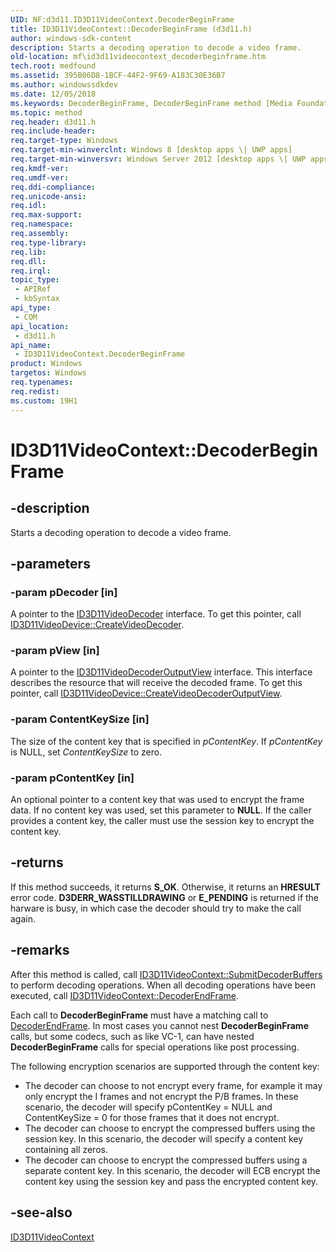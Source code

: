 ```yaml
---
UID: NF:d3d11.ID3D11VideoContext.DecoderBeginFrame
title: ID3D11VideoContext::DecoderBeginFrame (d3d11.h)
author: windows-sdk-content
description: Starts a decoding operation to decode a video frame.
old-location: mf\id3d11videocontext_decoderbeginframe.htm
tech.root: medfound
ms.assetid: 395B06D8-1BCF-44F2-9F69-A183C30E36B7
ms.author: windowssdkdev
ms.date: 12/05/2018
ms.keywords: DecoderBeginFrame, DecoderBeginFrame method [Media Foundation], DecoderBeginFrame method [Media Foundation],ID3D11VideoContext interface, ID3D11VideoContext interface [Media Foundation],DecoderBeginFrame method, ID3D11VideoContext.DecoderBeginFrame, ID3D11VideoContext::DecoderBeginFrame, d3d11/ID3D11VideoContext::DecoderBeginFrame, mf.id3d11videocontext_decoderbeginframe
ms.topic: method
req.header: d3d11.h
req.include-header: 
req.target-type: Windows
req.target-min-winverclnt: Windows 8 [desktop apps \| UWP apps]
req.target-min-winversvr: Windows Server 2012 [desktop apps \| UWP apps]
req.kmdf-ver: 
req.umdf-ver: 
req.ddi-compliance: 
req.unicode-ansi: 
req.idl: 
req.max-support: 
req.namespace: 
req.assembly: 
req.type-library: 
req.lib: 
req.dll: 
req.irql: 
topic_type:
 - APIRef
 - kbSyntax
api_type:
 - COM
api_location:
 - d3d11.h
api_name:
 - ID3D11VideoContext.DecoderBeginFrame
product: Windows
targetos: Windows
req.typenames: 
req.redist: 
ms.custom: 19H1
---
```


# ID3D11VideoContext::DecoderBeginFrame


## -description


Starts a decoding operation to decode a video frame.


## -parameters




### -param pDecoder [in]

A pointer to the <a href="https://docs.microsoft.com/windows/desktop/api/d3d11/nn-d3d11-id3d11videodecoder">ID3D11VideoDecoder</a> interface. To get this pointer, call <a href="https://docs.microsoft.com/windows/desktop/api/d3d11/nf-d3d11-id3d11videodevice-createvideodecoder">ID3D11VideoDevice::CreateVideoDecoder</a>.


### -param pView [in]

A pointer to the <a href="https://docs.microsoft.com/windows/desktop/api/d3d11/nn-d3d11-id3d11videodecoderoutputview">ID3D11VideoDecoderOutputView</a> interface. This interface describes the resource that will receive the decoded frame. To get this pointer, call <a href="https://docs.microsoft.com/windows/desktop/api/d3d11/nf-d3d11-id3d11videodevice-createvideodecoderoutputview">ID3D11VideoDevice::CreateVideoDecoderOutputView</a>.


### -param ContentKeySize [in]

The size of the content key that is specified in <i>pContentKey</i>. If <i>pContentKey</i> is NULL, set <i>ContentKeySize</i> to zero.


### -param pContentKey [in]

An optional pointer to a content key that was used to encrypt the frame data. If no content key was used, set this parameter to <b>NULL</b>. If the caller provides a content key, the caller must use the session key to encrypt the content key.


## -returns



If this method succeeds, it returns <b>S_OK</b>. Otherwise, it returns an <b>HRESULT</b> error code.  <b>D3DERR_WASSTILLDRAWING</b> or <b>E_PENDING</b> is returned if the harware is busy, in which case the decoder should try to make the call again.




## -remarks



After this method is called, call <a href="https://docs.microsoft.com/windows/desktop/api/d3d11/nf-d3d11-id3d11videocontext-submitdecoderbuffers">ID3D11VideoContext::SubmitDecoderBuffers</a> to perform decoding operations. When all decoding operations have been executed, call <a href="https://docs.microsoft.com/windows/desktop/api/d3d11/nf-d3d11-id3d11videocontext-decoderendframe">ID3D11VideoContext::DecoderEndFrame</a>.



Each call to <b>DecoderBeginFrame</b> must have a matching call to <a href="https://docs.microsoft.com/windows/desktop/api/d3d11/nf-d3d11-id3d11videocontext-decoderendframe">DecoderEndFrame</a>. In most cases you cannot nest <b>DecoderBeginFrame</b> calls, but some codecs, such as  like VC-1, can have nested <b>DecoderBeginFrame</b> calls for special operations like post processing.

The following encryption scenarios are supported through the content key:

<ul>
<li>The decoder can choose to not encrypt every frame, for example  it may only encrypt the I frames and not encrypt the P/B frames.  In these scenario, the decoder will specify pContentKey = NULL and ContentKeySize = 0 for those frames that it does not encrypt.</li>
<li>The decoder can choose to encrypt the compressed buffers using the session key.  In this scenario, the decoder will specify a content key containing all zeros.</li>
<li>The decoder can choose to encrypt the compressed buffers using a separate content key.  In this scenario, the decoder will ECB encrypt the content key using the session key and pass the encrypted content key.</li>
</ul>



## -see-also




<a href="https://docs.microsoft.com/windows/desktop/api/d3d11/nn-d3d11-id3d11videocontext">ID3D11VideoContext</a>
 

 

